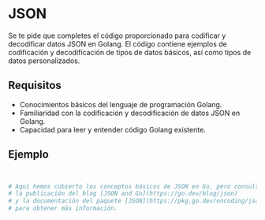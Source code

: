 # JSON

Se te pide que completes el código proporcionado para codificar y decodificar datos JSON en Golang. El código contiene ejemplos de codificación y decodificación de tipos de datos básicos, así como tipos de datos personalizados.

## Requisitos

- Conocimientos básicos del lenguaje de programación Golang.
- Familiaridad con la codificación y decodificación de datos JSON en Golang.
- Capacidad para leer y entender código Golang existente.

## Ejemplo

```sh


# Aquí hemos cubierto los conceptos básicos de JSON en Go, pero consulta
# la publicación del blog [JSON and Go](https://go.dev/blog/json)
# y la documentación del paquete [JSON](https://pkg.go.dev/encoding/json)
# para obtener más información.
```
